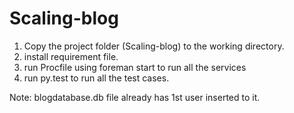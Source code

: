 # Scaling-blog
1. Copy the project folder (Scaling-blog) to the working directory.
2. install requirement file.
3. run Procfile using foreman start to run all the services
4. run py.test to run all the test cases.

Note: blogdatabase.db file already has 1st user inserted to it.
